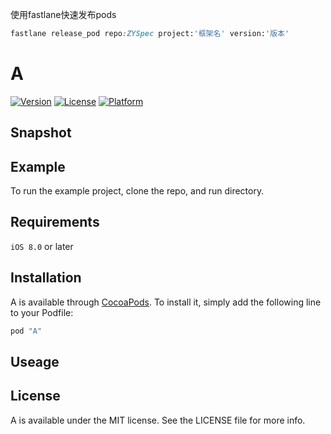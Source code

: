 使用fastlane快速发布pods

```ruby
fastlane release_pod repo:ZYSpec project:'框架名' version:'版本'
```
# A

[![Version](https://img.shields.io/cocoapods/v/A.svg?style=flat)](http://cocoapods.org/pods/A)
[![License](https://img.shields.io/cocoapods/l/A.svg?style=flat)](http://cocoapods.org/pods/A)
[![Platform](https://img.shields.io/cocoapods/p/A.svg?style=flat)](http://cocoapods.org/pods/A)

## Snapshot

## Example

To run the example project, clone the repo, and run directory.

## Requirements

`iOS 8.0` or later

## Installation

A is available through [CocoaPods](http://cocoapods.org). To install
it, simply add the following line to your Podfile:

```ruby
pod "A"
```

## Useage
	
## License

A is available under the MIT license. See the LICENSE file for more info.

